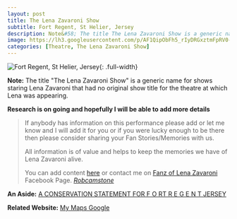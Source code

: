 ```yaml
---
layout: post
title: The Lena Zavaroni Show
subtitle: Fort Regent, St Helier, Jersey
description: Note&#58; The title The Lena Zavaroni Show is a generic name for shows staring Lena Zavaroni that had no original show title for the theatre at which Lena was appearing.
image: https://lh3.googleusercontent.com/p/AF1QipObFh5_rIyDRGxztmFpRV0-VTkNSMetvsFfbDfX=s1600-h1018
categories: [Theatre, The Lena Zavaroni Show]
---
```


![Fort Regent, St Helier, Jersey](https://lh3.googleusercontent.com/p/AF1QipObFh5_rIyDRGxztmFpRV0-VTkNSMetvsFfbDfX=s1600-h1018){: .full-width}

**Note:** The title "The Lena Zavaroni Show" is a generic name for shows staring Lena Zavaroni that had no original show title for the theatre at which Lena was appearing.

**Research is on going and hopefully I will be able to add more details**
> If anybody has information on this performance please add or let me know and I will add it for you or if you were lucky enough to be there then please consider sharing your Fan Stories/Memories with us.
>
> All information is of value and helps to keep the memories we have of Lena Zavaroni alive.
>
> You can add content [here](https://github.com/FanzOfLenaZavaroni/fanzoflenazavaroni.github.io) or contact me on [Fanz of Lena Zavaroni](https://www.facebook.com/fanzoflenazavaroni) Facebook Page.
<cite>[Robcamstone](https://m.me/fanzoflenazavaroni)</cite>

**An Aside:**
<span class="post-categories">[A CONSERVATION STATEMENT FOR F O RT R E G E N T JERSEY](https://www.gov.je/SiteCollectionDocuments/Government%20and%20administration/R%20Fort%20Regent%20Conservation%20Study%2020061001%20PH.pdf)</span>

**Related Website:**
<span class="post-categories">[My Maps Google](https://www.google.com/maps/d/u/0/viewer?mid=1D1D0ERV_FQMNb9XZzJ-J3yUlK8aI4vhI&ll=49.18087869999999%2C-2.1067932999999357&z=19)</span>

<style>
.dt-published {display: none;}
.post-meta:after {content: "3 & 4 July 1981";}
.height-adjust1 {width:auto; height:350px;}
.height-adjust2 {width:auto; height:307px;}
</style>
